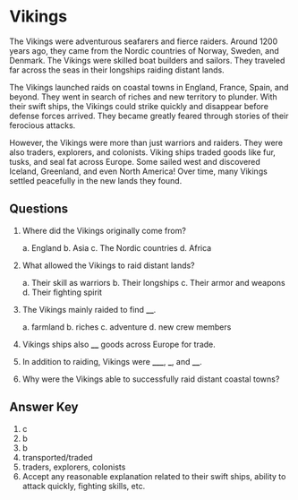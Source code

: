 # Vikings

The Vikings were adventurous seafarers and fierce raiders. Around 1200 years ago, they came from the Nordic countries of Norway, Sweden, and Denmark. The Vikings were skilled boat builders and sailors. They traveled far across the seas in their longships raiding distant lands.

The Vikings launched raids on coastal towns in England, France, Spain, and beyond. They went in search of riches and new territory to plunder. With their swift ships, the Vikings could strike quickly and disappear before defense forces arrived. They became greatly feared through stories of their ferocious attacks.

However, the Vikings were more than just warriors and raiders. They were also traders, explorers, and colonists. Viking ships traded goods like fur, tusks, and seal fat across Europe. Some sailed west and discovered Iceland, Greenland, and even North America! Over time, many Vikings settled peacefully in the new lands they found.

## Questions

1. Where did the Vikings originally come from?

   a. England
   b. Asia
   c. The Nordic countries
   d. Africa

2. What allowed the Vikings to raid distant lands?

   a. Their skill as warriors
   b. Their longships
   c. Their armor and weapons
   d. Their fighting spirit

3. The Vikings mainly raided to find ********\_\_********.

   a. farmland
   b. riches
   c. adventure
   d. new crew members

4. Vikings ships also ******\_\_****** goods across Europe for trade.

5. In addition to raiding, Vikings were ********\_\_\_********, ********\_********, and ********\_\_********.

6. Why were the Vikings able to successfully raid distant coastal towns?

## Answer Key

1. c
2. b
3. b
4. transported/traded
5. traders, explorers, colonists
6. Accept any reasonable explanation related to their swift ships, ability to attack quickly, fighting skills, etc.

